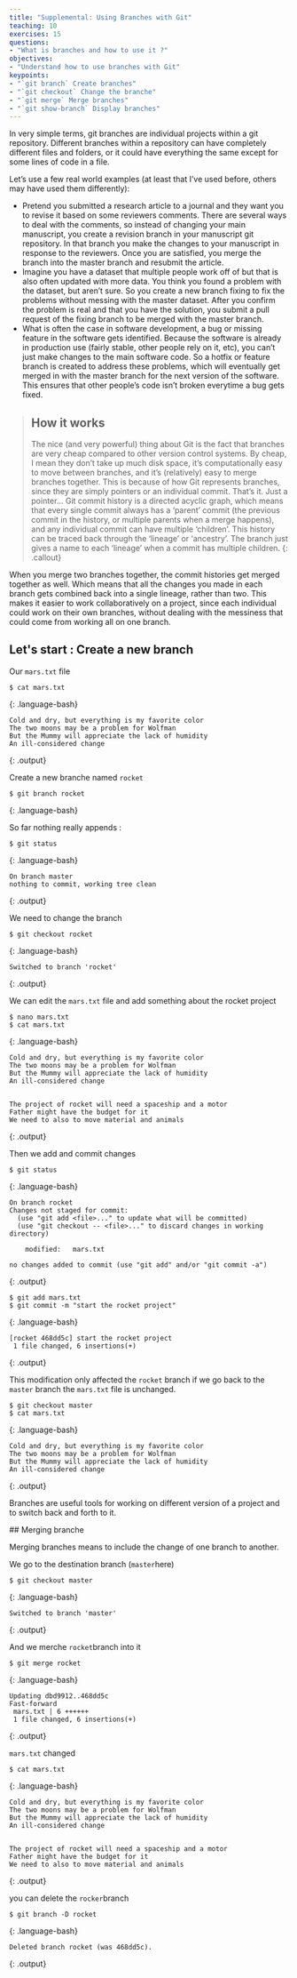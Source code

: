 ```yaml
---
title: "Supplemental: Using Branches with Git"
teaching: 10
exercises: 15
questions:
- "What is branches and how to use it ?"
objectives:
- "Understand how to use branches with Git"
keypoints:
- "`git branch` Create branches"
- "`git checkout` Change the branche"
- "`git merge` Merge branches"
- "`git show-branch` Display branches"
---
```

In very simple terms, git branches are individual projects within a git repository. Different branches within a repository can have completely different files and folders, or it could have everything the same except for some lines of code in a file.

Let’s use a few real world examples (at least that I’ve used before, others may have used them differently):

* Pretend you submitted a research article to a journal and they want you to revise it based on some reviewers comments. There are several ways to deal with the comments, so instead of changing your main manuscript, you create a revision branch in your manuscript git repository. In that branch you make the changes to your manuscript in response to the reviewers. Once you are satisfied, you merge the branch into the master branch and resubmit the article.
* Imagine you have a dataset that multiple people work off of but that is also often updated with more data. You think you found a problem with the dataset, but aren’t sure. So you create a new branch fixing to fix the problems without messing with the master dataset. After you confirm the problem is real and that you have the solution, you submit a pull request of the fixing branch to be merged with the master branch.
* What is often the case in software development, a bug or missing feature in the software gets identified. Because the software is already in production use (fairly stable, other people rely on it, etc), you can’t just make changes to the main software code. So a hotfix or feature branch is created to address these problems, which will eventually get merged in with the master branch for the next version of the software. This ensures that other people’s code isn’t broken everytime a bug gets fixed.

> ## How it works
> The nice (and very powerful) thing about Git is the fact that branches are very cheap compared to other version control systems. By cheap, I mean they don’t take up much disk space, it’s computationally easy to move between branches, and it’s (relatively) easy to merge branches together. This is because of how Git represents branches, since they are simply pointers or an individual commit. That’s it. Just a pointer… Git commit history is a directed acyclic graph, which means that every single commit always has a ‘parent’ commit (the previous commit in the history, or multiple parents when a merge happens), and any individual commit can have multiple ‘children’. 
> This history can be traced back through the ‘lineage’ or ‘ancestry’. The branch just gives a name to each ‘lineage’ when a commit has multiple children.
{: .callout}

When you merge two branches together, the commit histories get merged together as well. Which means that all the changes you made in each branch gets combined back into a single lineage, rather than two. This makes it easier to work collaboratively on a project, since each individual could work on their own branches, without dealing with the messiness that could come from working all on one branch.


## Let's start : Create a new branch

Our `mars.txt` file
~~~
$ cat mars.txt
~~~
{: .language-bash}
~~~
Cold and dry, but everything is my favorite color
The two moons may be a problem for Wolfman
But the Mummy will appreciate the lack of humidity
An ill-considered change
~~~
{: .output}

Create a new branche named `rocket`
~~~
$ git branch rocket
~~~
{: .language-bash}

So far nothing really appends :
~~~
$ git status
~~~
{: .language-bash}
~~~
On branch master
nothing to commit, working tree clean
~~~
{: .output}

We need to change the branch
~~~
$ git checkout rocket
~~~
{: .language-bash}
~~~
Switched to branch 'rocket'
~~~
{: .output}

We can edit the `mars.txt` file and add something about the rocket project
~~~
$ nano mars.txt
$ cat mars.txt
~~~
{: .language-bash}
~~~
Cold and dry, but everything is my favorite color
The two moons may be a problem for Wolfman
But the Mummy will appreciate the lack of humidity
An ill-considered change


The project of rocket will need a spaceship and a motor
Father might have the budget for it
We need to also to move material and animals
~~~
{: .output}



Then we add and commit changes
~~~
$ git status
~~~
{: .language-bash}
~~~
On branch rocket
Changes not staged for commit:
  (use "git add <file>..." to update what will be committed)
  (use "git checkout -- <file>..." to discard changes in working directory)

	modified:   mars.txt

no changes added to commit (use "git add" and/or "git commit -a")
~~~
{: .output}

~~~
$ git add mars.txt
$ git commit -m "start the rocket project"
~~~
{: .language-bash}
~~~
[rocket 468dd5c] start the rocket project
 1 file changed, 6 insertions(+)
~~~
{: .output}

This modification only affected the `rocket` branch if we go back to the `master` branch the `mars.txt` file is unchanged.
~~~
$ git checkout master
$ cat mars.txt
~~~
{: .language-bash}
~~~
Cold and dry, but everything is my favorite color
The two moons may be a problem for Wolfman
But the Mummy will appreciate the lack of humidity
An ill-considered change
~~~
{: .output}

Branches are useful tools for working on different version of a project and to switch back and forth to it.

## Merging branche

Merging branches means to include the change of one branch to another.

We go to the destination branch (`master`here)
~~~
$ git checkout master
~~~
{: .language-bash}
~~~
Switched to branch 'master'
~~~
{: .output}

And we merche `rocket`branch into it
~~~
$ git merge rocket
~~~
{: .language-bash}
~~~
Updating dbd9912..468dd5c
Fast-forward
 mars.txt | 6 ++++++
 1 file changed, 6 insertions(+)
 ~~~
{: .output}

`mars.txt` changed 

~~~
$ cat mars.txt
~~~
{: .language-bash}
~~~
Cold and dry, but everything is my favorite color
The two moons may be a problem for Wolfman
But the Mummy will appreciate the lack of humidity
An ill-considered change


The project of rocket will need a spaceship and a motor
Father might have the budget for it
We need to also to move material and animals
~~~
{: .output}


you can delete the `rocker`branch

~~~
$ git branch -D rocket
~~~
{: .language-bash}
~~~
Deleted branch rocket (was 468dd5c).
~~~
{: .output}



